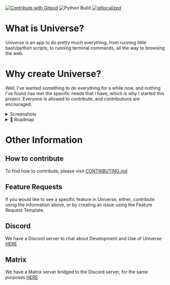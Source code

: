<a href="https://gitpod.io/github.com/LinuxGamer/Universe"><img src="https://img.shields.io/badge/Contribute%20with-Gitpod-908a85?logo=gitpod" alt="Contribute with Gitpod" /></a>
<img src="https://github.com/LinuxGamer/Universe/actions/workflows/python-app.yml/badge.svg" alt="Python Build" />
[![gitlocalized ](https://gitlocalize.com/repo/8112/whole_project/badge.svg)](https://gitlocalize.com/repo/8112/whole_project?utm_source=badge)
<br>

# What is Universe?
Universe is an app to do pretty much everything, from running little bash/python scripts, to running terminal commands, all the way to browsing the web.

# Why create Universe?
Well, I've wanted something to do everything for a while now, and nothing I've found has met the specific needs that I have, which is why I started this project. Everyone is allowed to contribute, and contributions are encouraged.

<details>
<summary>Screenshots</summary>

![Home Screen of Universe](Screenies/universe-screenie1.png "Home Screen of Universe")
![App Launcher Of Universe](Screenies/universe-screenie2.png "App Launcher of Universe")
</details>




<details>
<summary>📁 Roadmap</summary>
<br>

   | Task | Status | Expected Release |
   | :--- | :--- | :--- |
   | Qt Rewrite & app change | Started | v0.2.0-alpha |
   <!-- | Add window | Done | v0.1.0-alpha |
   | Add app launcher | Started | v1.0 |
   | Add script tab | Not Started | v2.0 |
   | Add run script buttons | Not Started | v2.0 |
   | Add terminal tab  | Not Started | v2.5 | -->
   


<br>
</details>


# Other Information
## How to contribute
To find how to contribute, please visit [CONTRIBUTING.md](CONTRIBUTING.md)

## Feature Requests
If you would like to see a specific feature in Universe, either, contribute using the information above, or by creating an issue using the Feature Request Template.

## Discord
We have a Discord server to chat about Development and Use of Universe [HERE](https://discord.gg/U6jB22kvYz)

## Matrix
We have a Matrix server bridged to the Discord server, for the same purposes [HERE](https://matrix.to/#/#universe-app:matrix.org)
